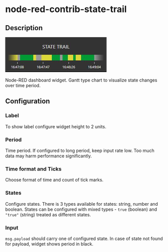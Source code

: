 # node-red-contrib-state-trail

## Description
![node-red-contrib-ui-state-trail.JPG](images/node-red-contrib-ui-state-trail.JPG)

Node-RED dashboard widget. Gantt type chart to visualize state changes over time period.

## Configuration
### Label
To show label configure widget height to 2 units. 
  
### Period
Time period. If configured to long period, keep input rate low. Too much data may harm performance significantly.
        

### Time format and Ticks
Choose format of time and count of tick marks.
     
### States
Configure states. There is 3 types available for states: string, number and boolean. 
States can be configured with mixed types - <code>true</code> (boolean) and <code>"true"</code> (string) treated as different states. 

### Input
        
<code>msg.payload</code> should carry one of configured state. In case of state not found for payload, widget shows period in black. 
